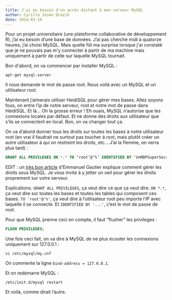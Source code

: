 ```yaml
---
title: J'ai eu besoin d'un accès distant à mon serveur MySQL
author: Cyrille Jesmo Drazik
date: 2014-03-16
---
```


Pour un projet universitaire (une plateforme collaborative de développement R), j’ai eu besoin d’une base de données. J’ai pas cherché midi à quatorze heures, j’ai choisi MySQL. Mais quelle fût ma surprise lorsque j'ai constaté que je ne pouvais pas m'y connecter à partir de ma machine mais uniquement à partir de celle sur laquelle MySQL tournait.

<span class="more"></span>

Bon d'abord, on va commencer par installer MySQL :

```
apt-get mysql-server
```

Il nous demande le mot de passe root. Nous voilà avec un MySQL et un utilisateur root.

Maintenant j’aimerais utiliser HeidiSQL pour gérer mes bases. Allez soyons fous, on entre l’ip de notre serveur, root et notre mot de passe dans HeidiSQL. Et là… Oh la grosse erreur ! Eh ouais, MySQL n’autorise que les connexions locales par défaut. Et ne donne des droits aux utilisateur que s’ils se connectent en local. Bon, on va changer tout ça.

On va d’abord donner tous les droits sur toutes les bases à notre utilisateur root (en vrai il faudrait ne surtout pas toucher à root, mais plutôt créer un autre utilisateur à qui on restreint les droits, etc… J’ai la flemme, on verra plus tard) :

```sql
GRANT ALL PRIVILEGES ON *.* TO ‘root’@’%’ IDENTIFIED BY ‘UnMDPSuperSecret’;
```

EDIT : un [très bon article](http://blog.emmanuelgautier.fr/utilisateurs-et-privileges-sous-mysql.html) d'Emmanuel Gautier explique comment gérer les droits sous MySQL. Je vous invite à y jetter un oeil pour gérer les droits proprement sur votre serveur.

Explications. `GRANT ALL PRIVILEGES`, ça veut dire ce que ça veut dire. `ON *.*`, ça veut dire sur toutes les bases et toutes les tables qui composent ces bases. `TO 'root'@'%'`, ça veut dire à l’utilisateur root peu importe l’IP avec laquelle il se connecte. Et `IDENTIFIED BY '...'`, c’est le mot de passe de root.

Pour que MySQL prenne ceci en compte, il faut “flusher” les privileges :

```sql
FLUSH PRIVILEGES;
```

Une fois ceci fait, on va dire à MySQL de ne plus écouter les connexions uniquement sur 127.0.0.1 :

```
vi /etc/mysql/my.cnf
```

On commente la ligne `bind-address = 127.0.0.1`.

Et on redémarre MySQL :

```
/etc/init.d/mysql restart
```

Et voilà, comme dirait l’autre.

